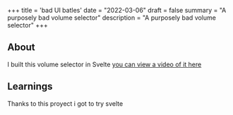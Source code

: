 +++
title = 'bad UI batles'
date = "2022-03-06"
draft = false
summary = "A purposely bad volume selector"
description = "A purposely bad volume selector"
+++
## About

I built this volume selector in Svelte
[you can view a video of it here](https://www.reddit.com/r/badUIbattles/comments/v4cyi6/volume_selector_but_its_done_by_tilting_it_wip/)

## Learnings
Thanks to this proyect i got to try svelte